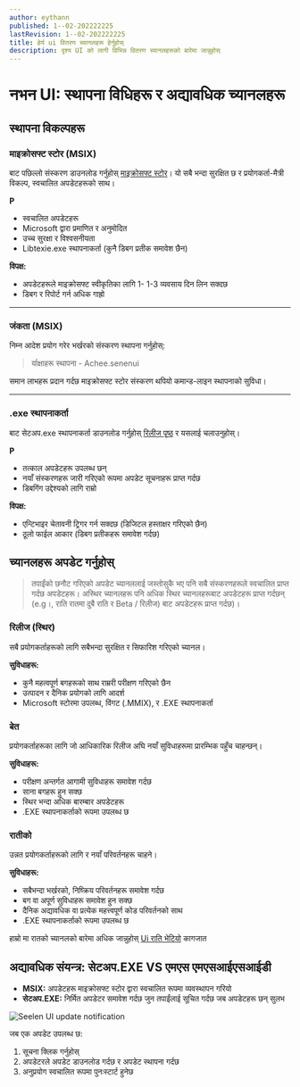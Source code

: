 ```yaml
---
author: eythann
published: 1--02-202222225
lastRevision: 1--02-202222225
title: हेर्य ui वितरण च्यानलहरू हेर्नुहोस्
description: दृश्य UI को लागी विभिन्न वितरण च्यानलहरूको बारेमा जान्नुहोस्
---
```


# नभन UI: स्थापना विधिहरू र अद्यावधिक च्यानलहरू

## स्थापना विकल्पहरू

### माइक्रोसफ्ट स्टोर (MSIX)

बाट पछिल्लो संस्करण डाउनलोड गर्नुहोस्
[माइक्रोसफ्ट स्टोर](https://www.microsoft.com/store)। यो सबै भन्दा सुरक्षित छ र
प्रयोगकर्ता-मैत्री विकल्प, स्वचालित अपडेटहरूको साथ।

**P**

- स्वचालित अपडेटहरू
- Microsoft द्वारा प्रमाणित र अनुमोदित
- उच्च सुरक्षा र विश्वसनीयता
- Libtexie.exe स्थापनाकर्ता (कुनै डिबग प्रतीक समावेश छैन)

**विपक्ष:**

- अपडेटहरूले माइक्रोसफ्ट स्वीकृतिका लागि 1- 1-3 व्यवसाय दिन लिन सक्दछ
- डिबग र रिपोर्ट गर्न अधिक गाह्रो

---

### जंकता (MSIX)

निम्न आदेश प्रयोग गरेर भर्खरको संस्करण स्थापना गर्नुहोस्:

> र्याक्षाहरू स्थापना - Achee.senenui

समान लाभहरू प्रदान गर्दछ माइक्रोसफ्ट स्टोर संस्करण थपियो कमान्ड-लाइन स्थापनाको सुविधा।

---

### .exe स्थापनाकर्ता

बाट सेटअप.exe स्थापनाकर्ता डाउनलोड गर्नुहोस्
[रिलीज पृष्ठ](https://github.com/eythaann/Seelen-UI/releases) र यसलाई चलाउनुहोस्।

**P**

- तत्काल अपडेटहरू उपलब्ध छन्
- नयाँ संस्करणहरू जारी गरिएको रूपमा अपडेट सूचनाहरू प्राप्त गर्दछ
- डिबगिंग उद्देश्यको लागि राम्रो

**विपक्ष:**

- एन्टिभाइर चेतावनी ट्रिगर गर्न सक्दछ (डिजिटल हस्ताक्षर गरिएको छैन)
- ठूलो फाईल आकार (डिबग प्रतीकहरू समावेश गर्दछ)

## च्यानलहरू अपडेट गर्नुहोस्

> तपाईंको छनौट गरिएको अपडेट च्यानललाई जस्तोसुकै भए पनि सबै संस्करणहरूले स्वचालित प्राप्त गर्दछ
> अपडेटहरू। अस्थिर च्यानलहरू पनि अधिक स्थिर च्यानलहरूबाट अपडेटहरू प्राप्त गर्दछन् (e.g।, राति
> रातमा दुबै राति र Beta / रिलीज) बाट अपडेटहरू प्राप्त गर्दछ)।

### रिलीज (स्थिर)

सबै प्रयोगकर्ताहरूको लागि सबैभन्दा सुरक्षित र सिफारिश गरिएको च्यानल।

**सुविधाहरू:**

- कुनै महत्वपूर्ण बगहरूको साथ राम्ररी परीक्षण गरिएको छैन
- उत्पादन र दैनिक प्रयोगको लागि आदर्श
- Microsoft स्टोरमा उपलब्ध, विंगट (.MMIX), र .EXE स्थापनाकर्ता

### बेत

प्रयोगकर्ताहरूका लागि जो आधिकारिक रिलीज अघि नयाँ सुविधाहरूमा प्रारम्भिक पहुँच चाहन्छन्।

**सुविधाहरू:**

- परीक्षण अन्तर्गत आगामी सुविधाहरू समावेश गर्दछ
- साना बगहरू हुन सक्छ
- स्थिर भन्दा अधिक बारम्बार अपडेटहरू
- .EXE स्थापनाकर्ताको रूपमा उपलब्ध छ

### रातीको

उन्नत प्रयोगकर्ताहरूको लागि र नयाँ परिवर्तनहरू चाहने।

**सुविधाहरू:**

- सबैभन्दा भर्खरको, निष्क्रिय परिवर्तनहरू समावेश गर्दछ
- बग वा अपूर्ण सुविधाहरू समावेश हुन सक्छ
- दैनिक अद्यावधिक वा प्रत्येक महत्त्वपूर्ण कोड परिवर्तनको साथ
- .EXE स्थापनाकर्ताको रूपमा उपलब्ध छ

हाम्रो मा रातको च्यानलको बारेमा अधिक जान्नुहोस्
[Ui राति भेटियो](https://seelen.io/blog/nightly) कागजात

## अद्यावधिक संयन्त्र: सेटअप.EXE VS एमएस एमएसआईएसआईडी

- **MSIX:** अपडेटहरू माइक्रोसफ्ट स्टोर द्वारा स्वचालित रूपमा व्यवस्थापन गरियो
- **सेटअप.EXE:** निर्मित अपडेटर समावेश गर्दछ जुन तपाईंलाई सूचित गर्दछ जब अपडेटहरू छन् सुलभ

![Seelen UI update notification](https://github.com/Seelen-Inc/slu-blog/blob/master/blog/seelen-ui-distribution-channels/image.png?raw=true)

जब एक अपडेट उपलब्ध छ:

1. सूचना क्लिक गर्नुहोस्
2. अपडेटरले अपडेट डाउनलोड गर्दछ र अपडेट स्थापना गर्दछ
3. अनुप्रयोग स्वचालित रूपमा पुनःस्टार्ट हुनेछ
